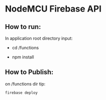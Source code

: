 # NodeMCU Firebase API



## How to run:

In application root directory input:

- cd /functions

- npm install

## How to Publish:

on /functions dir tip:

```shell
firebase deploy
```